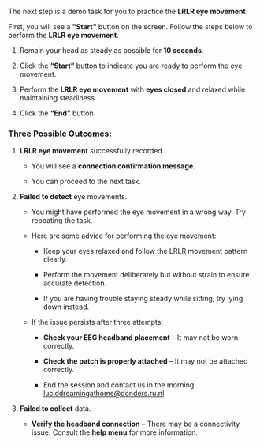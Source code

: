 The next step is a demo task for you to practice the **LRLR eye movement**.

First, you will see a **"Start"** button on the screen. Follow the steps below to perform the **LRLR eye movement**. 

1. Remain your head as steady as possible for **10 seconds**.

2. Click the **“Start”** button to indicate you are ready to perform the eye movement.

3. Perform the **LRLR eye movement** with **eyes closed** and relaxed while maintaining steadiness.

4. Click the **“End”** button.

### Three Possible Outcomes:  

1. **LRLR eye movement** successfully recorded.

    - You will see a **connection confirmation message**. 
   
    - You can proceed to the next task.  

2. **Failed to detect** eye movements.

    - You might have performed the eye movement in a wrong way. Try repeating the task.

    - Here are some advice for performing the eye movement:

        - Keep your eyes relaxed and follow the LRLR movement pattern clearly.

        - Perform the movement deliberately but without strain to ensure accurate detection.

        - If you are having trouble staying steady while sitting, try lying down instead.

    - If the issue persists after three attempts: 
   
        - **Check your EEG headband placement** – It may not be worn correctly.

        - **Check the patch is properly attached** – It may not be attached correctly.

        - End the session and contact us in the morning: luciddreamingathome@donders.ru.nl

4. **Failed to collect** data.

    - **Verify the headband connection** – There may be a connectivity issue. Consult the **help menu** for more information.